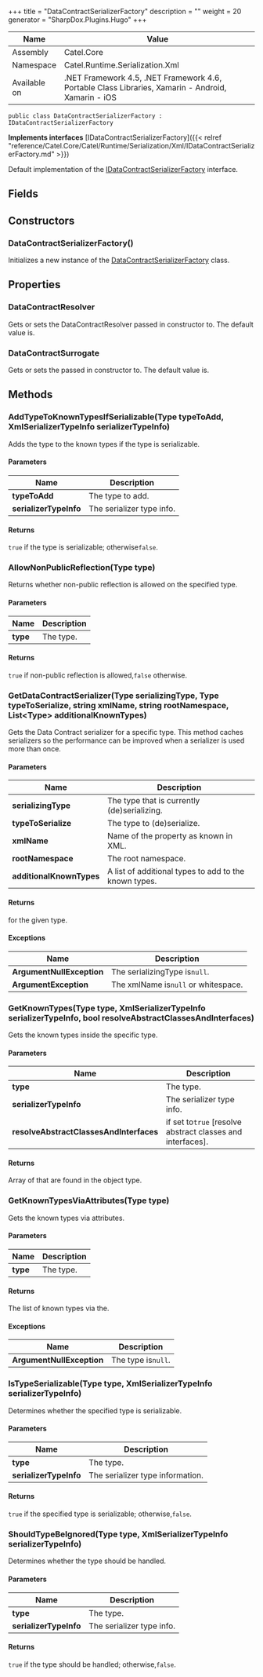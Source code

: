

+++
title = "DataContractSerializerFactory" 
description = ""
weight = 20
generator = "SharpDox.Plugins.Hugo"
+++

Name|Value
---|---
Assembly|Catel.Core
Namespace|Catel.Runtime.Serialization.Xml
Available on|.NET Framework 4.5, .NET Framework 4.6, Portable Class Libraries, Xamarin - Android, Xamarin - iOS

```
public class DataContractSerializerFactory : IDataContractSerializerFactory
```

**Implements interfaces**
[IDataContractSerializerFactory]({{< relref "reference/Catel.Core/Catel/Runtime/Serialization/Xml/IDataContractSerializerFactory.md" >}})

Default implementation of the [IDataContractSerializerFactory](#) interface.

## Fields

## Constructors

### DataContractSerializerFactory()

Initializes a new instance of the [DataContractSerializerFactory](#) class.

## Properties

### DataContractResolver

Gets or sets the DataContractResolver passed in constructor to. The default value is.

### DataContractSurrogate

Gets or sets the passed in constructor to. The default value is.

## Methods

### AddTypeToKnownTypesIfSerializable(Type typeToAdd, XmlSerializerTypeInfo serializerTypeInfo)

Adds the type to the known types if the type is serializable.

#### Parameters

Name|Description
---|---
**typeToAdd**|The type to add.
**serializerTypeInfo**|The serializer type info.

#### Returns

`true` if the type is serializable; otherwise`false`.

### AllowNonPublicReflection(Type type)

Returns whether non-public reflection is allowed on the specified type.

#### Parameters

Name|Description
---|---
**type**|The type.

#### Returns

`true` if non-public reflection is allowed,`false` otherwise.

### GetDataContractSerializer(Type serializingType, Type typeToSerialize, string xmlName, string rootNamespace, List&lt;Type&gt; additionalKnownTypes)

Gets the Data Contract serializer for a specific type. This method caches serializers so the performance can be improved when a serializer is used more than once.

#### Parameters

Name|Description
---|---
**serializingType**|The type that is currently (de)serializing.
**typeToSerialize**|The type to (de)serialize.
**xmlName**|Name of the property as known in XML.
**rootNamespace**|The root namespace.
**additionalKnownTypes**|A list of additional types to add to the known types.

#### Returns

for the given type.

#### Exceptions

Name|Description
---|---
**ArgumentNullException**|The serializingType is`null`.
**ArgumentException**|The xmlName is`null` or whitespace.

### GetKnownTypes(Type type, XmlSerializerTypeInfo serializerTypeInfo, bool resolveAbstractClassesAndInterfaces)

Gets the known types inside the specific type.

#### Parameters

Name|Description
---|---
**type**|The type.
**serializerTypeInfo**|The serializer type info.
**resolveAbstractClassesAndInterfaces**|if set to`true` [resolve abstract classes and interfaces].

#### Returns

Array of that are found in the object type.

### GetKnownTypesViaAttributes(Type type)

Gets the known types via attributes.

#### Parameters

Name|Description
---|---
**type**|The type.

#### Returns

The list of known types via the.

#### Exceptions

Name|Description
---|---
**ArgumentNullException**|The type is`null`.

### IsTypeSerializable(Type type, XmlSerializerTypeInfo serializerTypeInfo)

Determines whether the specified type is serializable.

#### Parameters

Name|Description
---|---
**type**|The type.
**serializerTypeInfo**|The serializer type information.

#### Returns

`true` if the specified type is serializable; otherwise,`false`.

### ShouldTypeBeIgnored(Type type, XmlSerializerTypeInfo serializerTypeInfo)

Determines whether the type should be handled.

#### Parameters

Name|Description
---|---
**type**|The type.
**serializerTypeInfo**|The serializer type info.

#### Returns

`true` if the type should be handled; otherwise,`false`.

